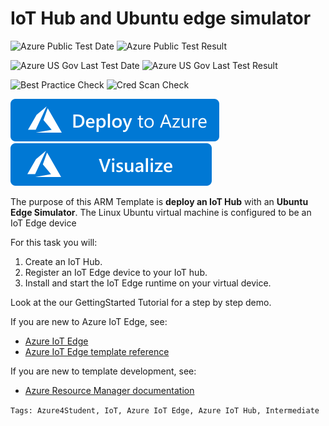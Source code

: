 # IoT Hub and Ubuntu edge simulator

![Azure Public Test Date](https://azurequickstartsservice.blob.core.windows.net/badges/quickstarts/microsoft.devices/iot-iothub-edgeemulator-vm/PublicLastTestDate.svg)
![Azure Public Test Result](https://azurequickstartsservice.blob.core.windows.net/badges/quickstarts/microsoft.devices/iot-iothub-edgeemulator-vm/PublicDeployment.svg)

![Azure US Gov Last Test Date](https://azurequickstartsservice.blob.core.windows.net/badges/quickstarts/microsoft.devices/iot-iothub-edgeemulator-vm/FairfaxLastTestDate.svg)
![Azure US Gov Last Test Result](https://azurequickstartsservice.blob.core.windows.net/badges/quickstarts/microsoft.devices/iot-iothub-edgeemulator-vm/FairfaxDeployment.svg)

![Best Practice Check](https://azurequickstartsservice.blob.core.windows.net/badges/quickstarts/microsoft.devices/iot-iothub-edgeemulator-vm/BestPracticeResult.svg)
![Cred Scan Check](https://azurequickstartsservice.blob.core.windows.net/badges/quickstarts/microsoft.devices/iot-iothub-edgeemulator-vm/CredScanResult.svg)

[![Deploy To Azure](https://raw.githubusercontent.com/Azure/azure-quickstart-templates/master/1-CONTRIBUTION-GUIDE/images/deploytoazure.svg?sanitize=true)](https://portal.azure.com/#create/Microsoft.Template/uri/https%3A%2F%2Fraw.githubusercontent.com%2FAzure%2Fazure-quickstart-templates%2Fmaster%2Fquickstarts%2Fmicrosoft.devices%2Fiot-iothub-edgeemulator-vm%2Fazuredeploy.json)
[![Visualize](https://raw.githubusercontent.com/Azure/azure-quickstart-templates/master/1-CONTRIBUTION-GUIDE/images/visualizebutton.svg?sanitize=true)](http://armviz.io/#/?load=https%3A%2F%2Fraw.githubusercontent.com%2FAzure%2Fazure-quickstart-templates%2Fmaster%2Fquickstarts%2Fmicrosoft.devices%2Fiot-iothub-edgeemulator-vm%2Fazuredeploy.json)

The purpose of this ARM Template is **deploy an IoT Hub** with an **Ubuntu Edge Simulator**.
The Linux Ubuntu virtual machine is configured to be an IoT Edge device

For this task you will:

1. Create an IoT Hub.
2. Register an IoT Edge device to your IoT hub.
3. Install and start the IoT Edge runtime on your virtual device.

Look at the our GettingStarted Tutorial for a step by step demo.

If you are new to Azure IoT Edge, see:

- [Azure IoT Edge](https://docs.microsoft.com/en-us/azure/iot-edge/about-iot-edge)
- [Azure IoT Edge template reference](https://docs.microsoft.com/en-us/azure/templates/microsoft.devices/2019-03-22/iothubs)

If you are new to template development, see:

- [Azure Resource Manager documentation](https://docs.microsoft.com/azure/azure-resource-manager/)

`Tags: Azure4Student, IoT, Azure IoT Edge, Azure IoT Hub, Intermediate`


